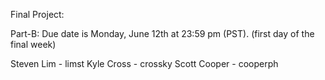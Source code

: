 Final Project:

Part-B: Due date is Monday, June 12th at 23:59 pm (PST). (first day of the final week)

Steven Lim - limst
Kyle Cross - crossky
Scott Cooper - cooperph
